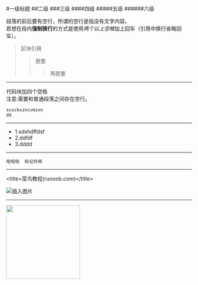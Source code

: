 #一级标题
##二级
###三级
####四级
#####五级
######六级

段落的前后要有空行，所谓的空行是指没有文字内容。      
若想在段内**强制换行**的方式是使用*两个以上空格*加上回车（引用中换行省略回车）。

>区块引用
>>嵌套
>>>再嵌套
***************************************************
代码块加四个空格       
注意:需要和普通段落之间存在空行。

    xcxckxzncvmzxn
    dd

----------------------------------------------------------------------

- 1.sdshdffdsf
- 2.ddfdf
- 3.dddd

---------------------------------------------------

```
哈哈哈  标记作用
```

-----------------------------------------
<title\>菜鸟教程(runoob.com)</title\> 

![插入图片](http://t1.qpic.cn/mblogpic/765ac54fc0c07a848d00/460.jpg)

---------------------------------------


<img src=".\1.jpg" width = "200" height = "200"/>
